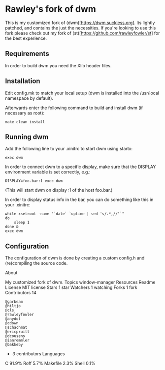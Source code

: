 # Rawley's fork of dwm
This is my customized fork of (dwm)[https://dwm.suckless.org]. Its lightly patched, and contains the just the necessities.
If you're looking to use this fork please check out my fork of (st)[https://github.com/rawleyfowler/st] for the best experience.

Requirements
------------
In order to build dwm you need the Xlib header files.


Installation
------------
Edit config.mk to match your local setup (dwm is installed into
the /usr/local namespace by default).

Afterwards enter the following command to build and install dwm (if
necessary as root):

    make clean install


Running dwm
-----------
Add the following line to your .xinitrc to start dwm using startx:

    exec dwm

In order to connect dwm to a specific display, make sure that
the DISPLAY environment variable is set correctly, e.g.:

    DISPLAY=foo.bar:1 exec dwm

(This will start dwm on display :1 of the host foo.bar.)

In order to display status info in the bar, you can do something
like this in your .xinitrc:

    while xsetroot -name "`date` `uptime | sed 's/.*,//'`"
    do
    	sleep 1
    done &
    exec dwm


Configuration
-------------
The configuration of dwm is done by creating a custom config.h
and (re)compiling the source code.

About

My customized fork of dwm.
Topics
window-manager
Resources
Readme
License
MIT license
Stars
1 star
Watchers
1 watching
Forks
1 fork
Contributors 14

    @garbeam
    @hiltjo
    @cls
    @rawleyfowler
    @anydot
    @cdown
    @schachmat
    @ericpruitt
    @dcousens
    @ianremmler
    @bakkeby

+ 3 contributors
Languages

C 91.9%
Roff 5.7%
Makefile 2.3%
Shell 0.1%
